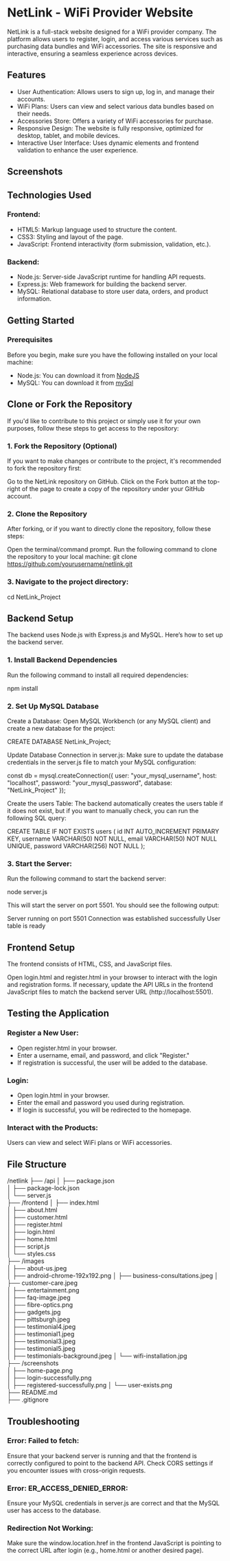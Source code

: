 # NetLink - WiFi Provider Website

NetLink is a full-stack website designed for a WiFi provider company. 
The platform allows users to register, login, and access various services such as purchasing data bundles and WiFi accessories. 
The site is responsive and interactive, ensuring a seamless experience across devices.

## Features
- User Authentication: Allows users to sign up, log in, and manage their accounts.
- WiFi Plans: Users can view and select various data bundles based on their needs.
- Accessories Store: Offers a variety of WiFi accessories for purchase.
- Responsive Design: The website is fully responsive, optimized for desktop, tablet, and mobile devices.
- Interactive User Interface: Uses dynamic elements and frontend validation to enhance the user experience.

## Screenshots

[](/screenshots/registered-successfully.png)
[](/screenshots/user-exists.png)
[](/screenshots/Login-successfully.png)
[](/screenshots/Home-page.png)


## Technologies Used
### Frontend:
- HTML5: Markup language used to structure the content.
- CSS3: Styling and layout of the page.
- JavaScript: Frontend interactivity (form submission, validation, etc.).

### Backend:
- Node.js: Server-side JavaScript runtime for handling API requests.
- Express.js: Web framework for building the backend server.
- MySQL: Relational database to store user data, orders, and product information.

## Getting Started

### Prerequisites
Before you begin, make sure you have the following installed on your local machine:

- Node.js: You can download it from [NodeJS](nodejs.org.)
- MySQL: You can download it from [mySql](mysql.com.)

## Clone or Fork the Repository
If you'd like to contribute to this project or simply use it for your own purposes, follow these steps to get access to the repository:

### 1. Fork the Repository (Optional)
If you want to make changes or contribute to the project, it's recommended to fork the repository first:

Go to the NetLink repository on GitHub.
Click on the Fork button at the top-right of the page to create a copy of the repository under your GitHub account.

### 2. Clone the Repository
After forking, or if you want to directly clone the repository, follow these steps:

Open the terminal/command prompt.
Run the following command to clone the repository to your local machine:
git clone https://github.com/yourusername/netlink.git

### 3. Navigate to the project directory:
cd NetLink_Project


## Backend Setup
The backend uses Node.js with Express.js and MySQL. Here’s how to set up the backend server.

### 1. Install Backend Dependencies
Run the following command to install all required dependencies:

npm install

### 2. Set Up MySQL Database
Create a Database: Open MySQL Workbench (or any MySQL client) and create a new database for the project:

CREATE DATABASE NetLink_Project;

Update Database Connection in server.js: 
Make sure to update the database credentials in the server.js file to match your MySQL configuration:

const db = mysql.createConnection({
    user: "your_mysql_username",
    host: "localhost",
    password: "your_mysql_password",
    database: "NetLink_Project"
});

Create the users Table: The backend automatically creates the users table if it does not exist, but if you want to manually check, you can run the following SQL query:

CREATE TABLE IF NOT EXISTS users (
    id INT AUTO_INCREMENT PRIMARY KEY,
    username VARCHAR(50) NOT NULL,
    email VARCHAR(50) NOT NULL UNIQUE,
    password VARCHAR(256) NOT NULL
);
### 3. Start the Server: 
Run the following command to start the backend server:

node server.js

This will start the server on port 5501. You should see the following output:

Server running on port 5501
Connection was established successfully
User table is ready


## Frontend Setup
The frontend consists of HTML, CSS, and JavaScript files.

Open login.html and register.html in your browser to interact with the login and registration forms.
If necessary, update the API URLs in the frontend JavaScript files to match the backend server URL (http://localhost:5501).

## Testing the Application
### Register a New User:

- Open register.html in your browser.
- Enter a username, email, and password, and click "Register."
- If registration is successful, the user will be added to the database.

### Login:

- Open login.html in your browser.
- Enter the email and password you used during registration.
- If login is successful, you will be redirected to the homepage.

### Interact with the Products:

Users can view and select WiFi plans or WiFi accessories.

## File Structure

/netlink
├── /api
│   ├── package.json              
│   ├── package-lock.json         
│   └── server.js                 
├── /frontend
│   ├── index.html               
│   ├── about.html                
│   ├── customer.html             
│   ├── register.html             
│   ├── login.html               
│   ├── home.html                 
│   ├── script.js                 
│   └── styles.css                
├── /images                       
│   ├── about-us.jpeg             
│   ├── android-chrome-192x192.png
│   ├── business-consultations.jpeg
│   ├── customer-care.jpeg        
│   ├── entertainment.png         
│   ├── faq-image.jpeg            
│   ├── fibre-optics.png         
│   ├── gadgets.jpg               
│   ├── pittsburgh.jpeg           
│   ├── testimonial4.jpeg         
│   ├── testimonial1.jpeg         
│   ├── testimonial3.jpeg        
│   ├── testimonial5.jpeg         
│   ├── testimonials-background.jpeg
│   └── wifi-installation.jpg     
├── /screenshots                  
│   ├── home-page.png             
│   ├── login-successfully.png    
│   ├── registered-successfully.png
│   └── user-exists.png           
├── README.md                     
├── .gitignore                    



## Troubleshooting
### Error: Failed to fetch:

Ensure that your backend server is running and that the frontend is correctly configured to point to the backend API.
Check CORS settings if you encounter issues with cross-origin requests.

### Error: ER_ACCESS_DENIED_ERROR:

Ensure your MySQL credentials in server.js are correct and that the MySQL user has access to the database.

### Redirection Not Working:

Make sure the window.location.href in the frontend JavaScript is pointing to the correct URL after login (e.g., home.html or another desired page).







